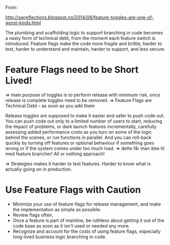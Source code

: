 From:

http://swreflections.blogspot.no/2014/08/feature-toggles-are-one-of-worst-kinds.html

The plumbing and scaffolding logic to support branching in code becomes a nasty
form of technical debt, from the moment each feature switch is introduced.
Feature flags make the code more fragile and brittle, harder to test, harder to
understand and maintain, harder to support, and less secure.

# Feature Flags need to be Short Lived!
=> main purpose of toggles is to perform release with minimum risk, once
release is complete toggles need to be removed.
=> Feature Flags are Technical Debt – as soon as you add them


Release toggles are supposed to make it easier and safer to push code out.
You can push code out only to a limited number of users to start, reducing
the impact of problems, or dark launch features incrementally, carefully
assessing added performance costs as you turn on some of the logic behind
the scenes, or run functions in parallel. And you can roll-back quickly by
turning off features or optional behaviour if something goes wrong or if
the system comes under too much load.
=> dette får man ikke til med feature brancher! All or nothing approach!


=> Strategies makes it harder to test features. Harder to know what is actually
going on in production.

# Use Feature Flags with Caution
- Minimize your use of feature flags for release management, and make the implementation as simple as possible.
- Review flags often,
- Once a feature is part of mainline, be ruthless about getting it out of the code base as soon as it isn't used or needed any more.
- Recognize and account for the costs of using feature flags, especially long-lived business logic branching in code.

